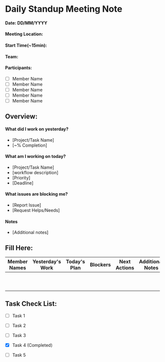 # Daily Standup Meeting Note
#### Date: DD/MM/YYYY
#### Meeting Location:
#### Start Time(~15min):
#### Team:
#### Participants:
- [ ] Member Name
- [ ] Member Name
- [ ] Member Name
- [ ] Member Name
- [ ] Member Name

## Overview:
#### What did I work on yesterday?
- [Project/Task Name]
- [~% Completion]

#### What am I working on today?
- [Project/Task Name]
- [workflow description]
- [Priority]
- [Deadline]

#### What issues are blocking me?
- [Report Issue]
- [Request Helps/Needs]

#### Notes
- [Additional notes]
  
  
## Fill Here:
| Member Names   | Yesterday's Work     | Today's Plan         | Blockers             | Next Actions         | Additional Notes     |
|----------------|----------------------|----------------------|----------------------|----------------------|----------------------|
|                |                      |                      |                      |                      |                      |
|                |                      |                      |                      |                      |                      |
|                |                      |                      |                      |                      |                      |
|                |                      |                      |                      |                      |                      |
|                |                      |                      |                      |                      |                      |
|                |                      |                      |                      |                      |                      |
|                |                      |                      |                      |                      |                      |
|                |                      |                      |                      |                      |                      |
|                |                      |                      |                      |                      |                      |
|                |                      |                      |                      |                      |                      |


## Task Check List:
- [ ] Task 1
- [ ] Task 2
- [ ] Task 3
- [x] Task 4 (Completed)
- [ ] Task 5



